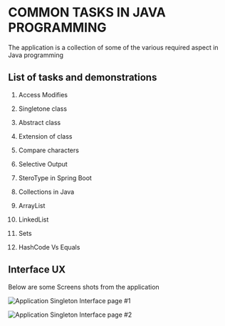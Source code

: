 # COMMON TASKS IN JAVA PROGRAMMING

The application is a collection of some of the various required aspect in Java programming

## List of tasks and demonstrations

1. Access Modifies
2. Singletone class
3. Abstract class
4. Extension of class
5. Compare characters 
6. Selective Output

7. SteroType in Spring Boot
8. Collections in Java
9. ArrayList
10. LinkedList
11. Sets
12. HashCode Vs Equals


## Interface UX

 Below are some Screens shots from the application

![ Application Singleton Interface page #1 ](https://github.com/LINOSNCHENA/Registration-for-Pemba-Symposium/blob/master/page22.png)

![ Application Singleton Interface page #2 ](https://github.com/LINOSNCHENA/Registration-for-Pemba-Symposium/blob/master/page21.png)
